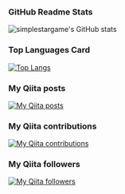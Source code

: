 ### GitHub Readme Stats
![simplestargame's GitHub stats](https://github-readme-stats.vercel.app/api?username=simplestargame&show_icons=true&theme=dark&count_private=true)
### Top Languages Card
[![Top Langs](https://github-readme-stats.vercel.app/api/top-langs/?username=simplestargame&layout=compact&theme=dark)](https://github.com/simplestargame/github-readme-stats)

### My Qiita posts
[![My Qiita posts](https://qiita-badge.apiapi.app/s/simplestar/posts.svg)](http://qiita.com/simplestar)
### My Qiita contributions
[![My Qiita contributions](https://qiita-badge.apiapi.app/s/simplestar/contributions.svg)](http://qiita.com/simplestar)
### My Qiita followers
[![My Qiita followers](https://qiita-badge.apiapi.app/s/simplestar/followers.svg)](http://qiita.com/simplestar)
